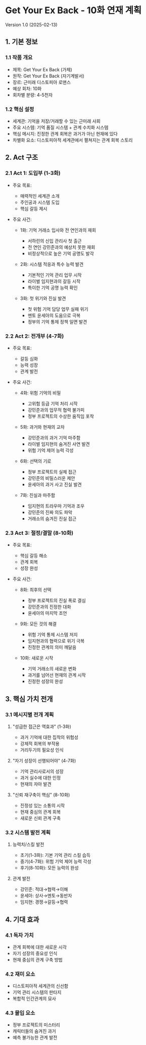 # Get Your Ex Back - 10화 연재 계획
Version 1.0 (2025-02-13)

## 1. 기본 정보
### 1.1 작품 개요
- 제목: Get Your Ex Back (가제)
- 원작: Get Your Ex Back (자기계발서)
- 장르: 근미래 디스토피아 로맨스
- 예상 회차: 10화
- 회차별 분량: 4-5천자

### 1.2 핵심 설정
- 세계관: 기억을 저장/거래할 수 있는 근미래 사회
- 주요 시스템: 기억 품질 시스템 + 관계 수치화 시스템
- 핵심 메시지: 진정한 관계 회복은 과거가 아닌 현재에 있다
- 차별화 요소: 디스토피아적 세계관에서 펼쳐지는 관계 회복 스토리

## 2. Act 구조

### 2.1 Act 1: 도입부 (1-3화)
- 주요 목표:
  * 매력적인 세계관 소개
  * 주인공과 시스템 도입
  * 핵심 갈등 제시

- 주요 사건:
  * 1화: 기억 거래소 입사와 전 연인과의 재회
    - 서하린의 신입 관리사 첫 출근
    - 전 연인 강민준과의 예상치 못한 재회
    - 비정상적으로 높은 기억 공명도 발각

  * 2화: 시스템 적응과 특수 능력 발견
    - 기본적인 기억 관리 업무 시작
    - 라이벌 임지현과의 갈등 시작
    - 특이한 기억 공명 능력 확인

  * 3화: 첫 위기와 진실 발견
    - 첫 위험 기억 담당 업무 실패 위기
    - 멘토 윤세아의 도움으로 극복
    - 정부의 기억 통제 정책 일면 발견

### 2.2 Act 2: 전개부 (4-7화)
- 주요 목표:
  * 갈등 심화
  * 능력 성장
  * 관계 발전

- 주요 사건:
  * 4화: 위험 기억의 비밀
    - 고위험 등급 기억 처리 시작
    - 강민준과의 업무적 협력 불가피
    - 정부 프로젝트의 수상한 움직임 포착

  * 5화: 과거와 현재의 교차
    - 강민준과의 과거 기억 마주함
    - 라이벌 임지현의 숨겨진 사연 발견
    - 위험 기억 제어 능력 각성

  * 6화: 선택의 기로
    - 정부 프로젝트의 실체 접근
    - 강민준의 비밀스러운 제안
    - 윤세아의 과거 사고 진실 발견

  * 7화: 진실과 마주함
    - 임지현의 트라우마 기억과 조우
    - 강민준의 진짜 의도 파악
    - 거래소의 숨겨진 진실 접근

### 2.3 Act 3: 절정/결말 (8-10화)
- 주요 목표:
  * 핵심 갈등 해소
  * 관계 회복
  * 성장 완성

- 주요 사건:
  * 8화: 최후의 선택
    - 정부 프로젝트의 진실 폭로 결심
    - 강민준과의 진정한 대화
    - 윤세아의 마지막 조언

  * 9화: 모든 것의 해결
    - 위험 기억 통제 시스템 저지
    - 임지현과의 협력으로 위기 극복
    - 진정한 관계의 의미 깨달음

  * 10화: 새로운 시작
    - 기억 거래소의 새로운 변화
    - 과거를 넘어선 현재의 관계 시작
    - 진정한 성장의 완성

## 3. 핵심 가치 전개

### 3.1 메시지별 전개 계획
1. "성급한 접근은 역효과" (1-3화)
   - 과거 기억에 대한 집착의 위험성
   - 강제적 회복의 부작용
   - 거리두기의 필요성 인식

2. "자기 성장이 선행되어야" (4-7화)
   - 기억 관리사로서의 성장
   - 과거 실수에 대한 인정
   - 현재의 자아 발견

3. "신뢰 재구축이 핵심" (8-10화)
   - 진정성 있는 소통의 시작
   - 현재 중심의 관계 회복
   - 새로운 신뢰 관계 구축

### 3.2 시스템 발전 계획
1. 능력치/스킬 발전
   - 초기(1-3화): 기본 기억 관리 스킬 습득
   - 중기(4-7화): 위험 기억 제어 능력 각성
   - 후기(8-10화): 모든 능력의 완성

2. 관계 발전
   - 강민준: 적대→협력→이해
   - 윤세아: 상사→멘토→동반자
   - 임지현: 경쟁→갈등→협력

## 4. 기대 효과

### 4.1 독자 가치
- 관계 회복에 대한 새로운 시각
- 자기 성장의 중요성 인식
- 현재 중심의 관계 구축 방법

### 4.2 재미 요소
- 디스토피아적 세계관의 신선함
- 기억 관리 시스템의 판타지
- 복합적 인간관계의 묘사

### 4.3 몰입 요소
- 정부 프로젝트의 미스터리
- 캐릭터들의 숨겨진 과거
- 예측 불가능한 관계 발전